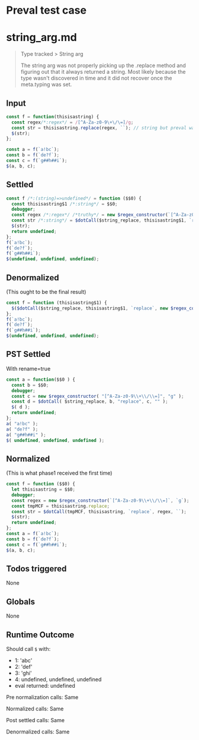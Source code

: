 # Preval test case

# string_arg.md

> Type tracked > String arg
>
> The string arg was not properly picking up the .replace method and figuring out that it always returned a string.
> Most likely because the type wasn't discovered in time and it did not recover once the meta.typing was set.

## Input

`````js filename=intro
const f = function(thisisastring) {
  const regex/*:regex*/ = /[^A-Za-z0-9\+\/\=]/g;
  const str = thisisastring.replace(regex, ``); // string but preval wasnt seeing that
  $(str);
};

const a = f(`a!bc`);
const b = f(`de?f`);
const c = f(`g##h##i`);
$(a, b, c);
`````


## Settled


`````js filename=intro
const f /*:(string)=>undefined*/ = function ($$0) {
  const thisisastring$1 /*:string*/ = $$0;
  debugger;
  const regex /*:regex*/ /*truthy*/ = new $regex_constructor(`[^A-Za-z0-9\\+\\/\\=]`, `g`);
  const str /*:string*/ = $dotCall($string_replace, thisisastring$1, `replace`, regex, ``);
  $(str);
  return undefined;
};
f(`a!bc`);
f(`de?f`);
f(`g##h##i`);
$(undefined, undefined, undefined);
`````


## Denormalized
(This ought to be the final result)

`````js filename=intro
const f = function (thisisastring$1) {
  $($dotCall($string_replace, thisisastring$1, `replace`, new $regex_constructor(`[^A-Za-z0-9\\+\\/\\=]`, `g`), ``));
};
f(`a!bc`);
f(`de?f`);
f(`g##h##i`);
$(undefined, undefined, undefined);
`````


## PST Settled
With rename=true

`````js filename=intro
const a = function($$0 ) {
  const b = $$0;
  debugger;
  const c = new $regex_constructor( "[^A-Za-z0-9\\+\\/\\=]", "g" );
  const d = $dotCall( $string_replace, b, "replace", c, "" );
  $( d );
  return undefined;
};
a( "a!bc" );
a( "de?f" );
a( "g##h##i" );
$( undefined, undefined, undefined );
`````


## Normalized
(This is what phase1 received the first time)

`````js filename=intro
const f = function ($$0) {
  let thisisastring = $$0;
  debugger;
  const regex = new $regex_constructor(`[^A-Za-z0-9\\+\\/\\=]`, `g`);
  const tmpMCF = thisisastring.replace;
  const str = $dotCall(tmpMCF, thisisastring, `replace`, regex, ``);
  $(str);
  return undefined;
};
const a = f(`a!bc`);
const b = f(`de?f`);
const c = f(`g##h##i`);
$(a, b, c);
`````


## Todos triggered


None


## Globals


None


## Runtime Outcome


Should call `$` with:
 - 1: 'abc'
 - 2: 'def'
 - 3: 'ghi'
 - 4: undefined, undefined, undefined
 - eval returned: undefined

Pre normalization calls: Same

Normalized calls: Same

Post settled calls: Same

Denormalized calls: Same
